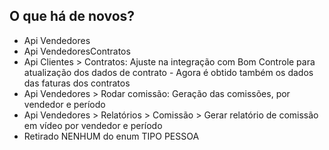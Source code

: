 ## O que há de novos?

* Api Vendedores
* Api VendedoresContratos
* Api Clientes > Contratos: Ajuste na integração com Bom Controle para atualização dos dados de contrato - Agora é obtido também os dados das faturas dos contratos
* Api Vendedores > Rodar comissão: Geração das comissões, por vendedor e período
* Api Vendedores > Relatórios > Comissão > Gerar relatório de comissão em vídeo por vendedor e período
* Retirado NENHUM do enum TIPO PESSOA